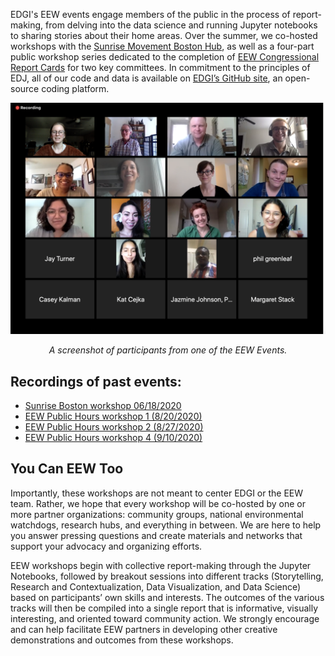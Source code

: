 <!--This snippet goes above the main content in `events-content.md` in this folder-->

EDGI's EEW events engage members of the public in the process of report-making, from delving into the data science and running Jupyter notebooks to sharing stories about their home areas. Over the summer, we co-hosted workshops with the <a href="https://www.sunrisemovement.org/hubs/" target=_blank >Sunrise Movement Boston Hub</a>, as well as a four-part public workshop series dedicated to the completion of [EEW Congressional Report Cards](/reports) for two key committees. In commitment to the principles of EDJ, all of our code and data is available on <a href="https://github.com/edgi-govdata-archiving" target=_blank >EDGI’s GitHub site</a>, an open-source coding platform.

![A screen shot of participants in one of the EEW events](./eew-public-workshop.png)
<center><i>A screenshot of participants from one of the EEW Events.</i></center>

## Recordings of past events:
- <a href="https://www.youtube.com/watch?v=rCs35rmDo9c&list=PLtsP3g9LafVv78TIa42xr591-4CfKMYQO&index=46&t=1678s" target=_blank >Sunrise Boston workshop 06/18/2020</a>
- <a href="https://www.youtube.com/watch?v=Gp1aDeXMays&list=PLtsP3g9LafVv78TIa42xr591-4CfKMYQO&index=28" target=_blank >EEW Public Hours workshop 1 (8/20/2020)</a>
- <a href="https://www.youtube.com/watch?v=rZrxGRBdJVA&list=PLtsP3g9LafVv78TIa42xr591-4CfKMYQO&index=22&t=4s" target=_blank >EEW Public Hours workshop 2 (8/27/2020)</a>
- <a href="https://www.youtube.com/watch?v=dUV3NweSWTs&list=PLtsP3g9LafVv78TIa42xr591-4CfKMYQO&index=18" target=_blank >EEW Public Hours workshop 4 (9/10/2020)</a>

## You Can EEW Too
Importantly, these workshops are not meant to center EDGI or the EEW team. Rather, we hope that every workshop will be co-hosted by one or more partner organizations: community groups, national environmental watchdogs, research hubs, and everything in between. We are here to help you answer pressing questions and create materials and networks that support your advocacy and organizing efforts.

EEW workshops begin with collective report-making through the Jupyter Notebooks, followed by breakout sessions into different tracks (Storytelling, Research and Contextualization, Data Visualization, and Data Science) based on participants’ own skills and interests. The outcomes of the various tracks will then be compiled into a single report that is informative, visually interesting, and oriented toward community action. We strongly encourage and can help facilitate EEW partners in developing other creative demonstrations and outcomes from these workshops.

<!--This page has a javascript element in src/pages/events.js, then content continues in events-content.md in this same folder-->
